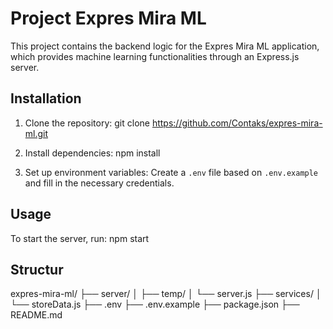 ﻿# Project Expres Mira ML

This project contains the backend logic for the Expres Mira ML application, which provides machine learning functionalities through an Express.js server.

## Installation

1. Clone the repository: git clone https://github.com/Contaks/expres-mira-ml.git


2. Install dependencies: npm install



3. Set up environment variables: Create a `.env` file based on `.env.example` and fill in the necessary credentials.

## Usage

To start the server, run:
npm start

## Structur
expres-mira-ml/
├── server/
│   ├── temp/
│   └── server.js
├── services/
│   └── storeData.js
├── .env
├── .env.example
├── package.json
├── README.md
